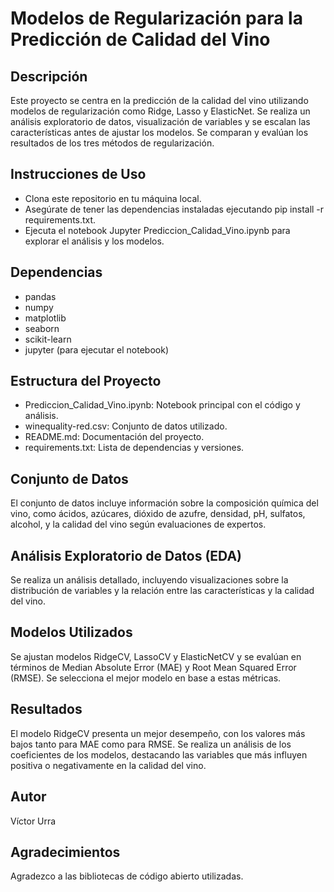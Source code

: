 # Modelos de Regularización para la Predicción de Calidad del Vino

## Descripción
Este proyecto se centra en la predicción de la calidad del vino utilizando modelos de regularización como Ridge, Lasso y ElasticNet. Se realiza un análisis exploratorio de datos, visualización de variables y se escalan las características antes de ajustar los modelos. Se comparan y evalúan los resultados de los tres métodos de regularización.

## Instrucciones de Uso
- Clona este repositorio en tu máquina local.
- Asegúrate de tener las dependencias instaladas ejecutando pip install -r requirements.txt.
- Ejecuta el notebook Jupyter Prediccion_Calidad_Vino.ipynb para explorar el análisis y los modelos.

## Dependencias
- pandas
- numpy
- matplotlib
- seaborn
- scikit-learn
- jupyter (para ejecutar el notebook)

## Estructura del Proyecto
- Prediccion_Calidad_Vino.ipynb: Notebook principal con el código y análisis.
- winequality-red.csv: Conjunto de datos utilizado.
- README.md: Documentación del proyecto.
- requirements.txt: Lista de dependencias y versiones.

## Conjunto de Datos
El conjunto de datos incluye información sobre la composición química del vino, como ácidos, azúcares, dióxido de azufre, densidad, pH, sulfatos, alcohol, y la calidad del vino según evaluaciones de expertos.

## Análisis Exploratorio de Datos (EDA)
Se realiza un análisis detallado, incluyendo visualizaciones sobre la distribución de variables y la relación entre las características y la calidad del vino.

## Modelos Utilizados
Se ajustan modelos RidgeCV, LassoCV y ElasticNetCV y se evalúan en términos de Median Absolute Error (MAE) y Root Mean Squared Error (RMSE). Se selecciona el mejor modelo en base a estas métricas.

## Resultados
El modelo RidgeCV presenta un mejor desempeño, con los valores más bajos tanto para MAE como para RMSE. Se realiza un análisis de los coeficientes de los modelos, destacando las variables que más influyen positiva o negativamente en la calidad del vino.

## Autor
Víctor Urra

## Agradecimientos
Agradezco a las bibliotecas de código abierto utilizadas.
